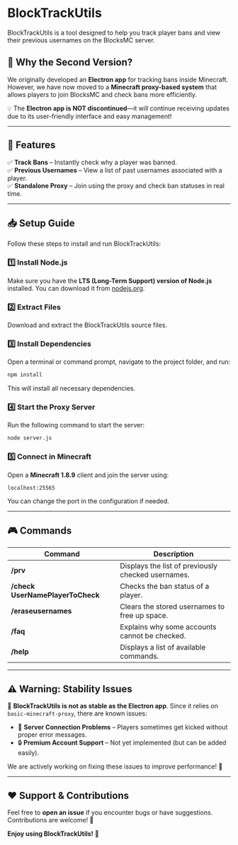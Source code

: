 # BlockTrackUtils

BlockTrackUtils is a tool designed to help you track player bans and view their previous usernames on the BlocksMC server.

## 🚀 Why the Second Version?

We originally developed an **Electron app** for tracking bans inside Minecraft. However, we have now moved to a **Minecraft proxy-based system** that allows players to join BlocksMC and check bans more efficiently. 

💡 The **Electron app is NOT discontinued**—it will continue receiving updates due to its user-friendly interface and easy management!

---

## 🌟 Features

✅ **Track Bans** – Instantly check why a player was banned.  
✅ **Previous Usernames** – View a list of past usernames associated with a player.  
✅ **Standalone Proxy** – Join using the proxy and check ban statuses in real time.  

---

## 📥 Setup Guide

Follow these steps to install and run BlockTrackUtils:

### 1️⃣ Install Node.js
Make sure you have the **LTS (Long-Term Support) version of Node.js** installed. You can download it from [nodejs.org](https://nodejs.org/).

### 2️⃣ Extract Files
Download and extract the BlockTrackUtils source files.

### 3️⃣ Install Dependencies
Open a terminal or command prompt, navigate to the project folder, and run:
```sh
npm install
```
This will install all necessary dependencies.

### 4️⃣ Start the Proxy Server
Run the following command to start the server:
```sh
node server.js
```

### 5️⃣ Connect in Minecraft
Open a **Minecraft 1.8.9** client and join the server using:
```
localhost:25565
```
You can change the port in the configuration if needed.

---

## 🎮 Commands

| Command | Description |
|---------|-------------|
| **/prv** | Displays the list of previously checked usernames. |
| **/check UserNamePlayerToCheck** | Checks the ban status of a player. |
| **/eraseusernames** | Clears the stored usernames to free up space. |
| **/faq** | Explains why some accounts cannot be checked. |
| **/help** | Displays a list of available commands. |

---

## ⚠️ **Warning: Stability Issues**

🔴 **BlockTrackUtils is not as stable as the Electron app**. Since it relies on `basic-minecraft-proxy`, there are known issues:

- 🛑 **Server Connection Problems** – Players sometimes get kicked without proper error messages.
- 🔒 **Premium Account Support** – Not yet implemented (but can be added easily).

We are actively working on fixing these issues to improve performance! 💪

---

## ❤️ Support & Contributions

Feel free to **open an issue** if you encounter bugs or have suggestions. Contributions are welcome! 🎉

**Enjoy using BlockTrackUtils!** 🚀
